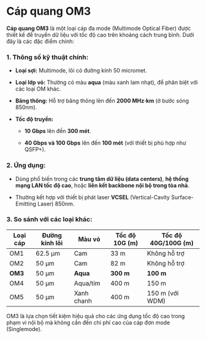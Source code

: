 # Cáp quang OM3

**Cáp quang OM3** là một loại cáp đa mode (Multimode Optical Fiber) được thiết kế để truyền dữ liệu với tốc độ cao trên khoảng cách trung bình. Dưới đây là các đặc điểm chính:

### 1. **Thông số kỹ thuật chính:**

- **Loại sợi:** Multimode, lõi có đường kính 50 micromet.
    
- **Loại lớp vỏ:** Thường có màu **aqua** (màu xanh lam nhạt), để phân biệt với các loại OM khác.
    
- **Băng thông:** Hỗ trợ băng thông lên đến **2000 MHz·km** (ở bước sóng 850nm).
    
- **Tốc độ truyền:**
    
    - **10 Gbps** lên đến **300 mét**.
        
    - **40 Gbps và 100 Gbps** lên đến **100 mét** (với thiết bị phù hợp như QSFP+).
        

### 2. **Ứng dụng:**

- Dùng phổ biến trong các **trung tâm dữ liệu (data centers)**, **hệ thống mạng LAN tốc độ cao**, hoặc **liên kết backbone nội bộ trong tòa nhà**.
    
- Thường kết hợp với thiết bị phát laser **VCSEL** (Vertical-Cavity Surface-Emitting Laser) 850nm.
    

### 3. **So sánh với các loại khác:**

|Loại cáp|Đường kính lõi|Màu vỏ|Tốc độ 10G (m)|Tốc độ 40G/100G (m)|
|---|---|---|---|---|
|OM1|62.5 µm|Cam|33 m|Không hỗ trợ|
|OM2|50 µm|Cam|82 m|Không hỗ trợ|
|**OM3**|50 µm|**Aqua**|**300 m**|**100 m**|
|OM4|50 µm|Aqua/tím|400 m|150 m|
|OM5|50 µm|Xanh chanh|400 m|150 m (với WDM)|

OM3 là lựa chọn tiết kiệm hiệu quả cho các ứng dụng tốc độ cao trong phạm vi nội bộ mà không cần đến chi phí cao của cáp đơn mode (Singlemode).